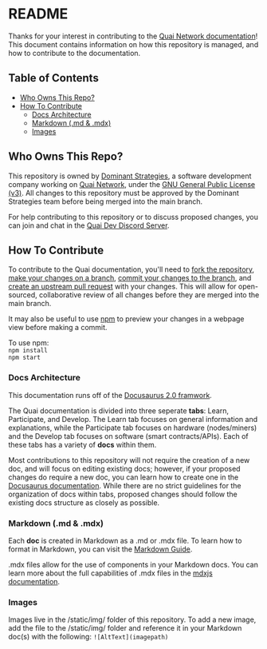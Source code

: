 # README

Thanks for your interest in contributing to the [Quai Network documentation](https://qu.ai/docs/)! This document contains information on how this repository is managed, and how to contribute to the documentation.

## Table of Contents
* [Who Owns This Repo?](#who-owns-this-repo) 
* [How To Contribute](#how-to-contribute)
  * [Docs Architecture](#docs-architecture)
  * [Markdown (.md & .mdx)](#markdown-md--mdx)
  * [Images](#images)

## Who Owns This Repo?
This repository is owned by [Dominant Strategies](https://dominantstrategies.io/), a software development company working on [Quai Network](https://qu.ai/), under the [GNU General Public License (v3)](https://www.gnu.org/licenses/gpl-3.0.en.html). All changes to this repository must be approved by the Dominant Strategies team before being merged into the main branch. 

For help contributing to this repository or to discuss proposed changes, you can join and chat in the [Quai Dev Discord Server](https://discord.gg/s8y8asPwNC).

## How To Contribute
To contribute to the Quai documentation, you'll need to [fork the repository](https://docs.github.com/en/get-started/quickstart/fork-a-repo), [make your changes on a branch](https://docs.github.com/en/pull-requests/collaborating-with-pull-requests/proposing-changes-to-your-work-with-pull-requests/creating-and-deleting-branches-within-your-repository), [commit your changes to the branch](https://docs.github.com/en/get-started/using-git/pushing-commits-to-a-remote-repository), and [create an upstream pull request](https://docs.github.com/en/pull-requests/collaborating-with-pull-requests/proposing-changes-to-your-work-with-pull-requests/creating-a-pull-request-from-a-fork) with your changes. This will allow for open-sourced, collaborative review of all changes before they are merged into the main branch. 

It may also be useful to use [npm](https://www.npmjs.com/) to preview your changes in a webpage view before making a commit. 

To use npm:<br>
`npm install`<br>
`npm start`<br>

### Docs Architecture
This documentation runs off of the [Docusaurus 2.0 framwork](https://docusaurus.io/).

The Quai documentation is divided into three seperate **tabs**: Learn, Participate, and Develop. The Learn tab focuses on general information and explanations, while the Participate tab focuses on hardware (nodes/miners) and the Develop tab focuses on software (smart contracts/APIs). Each of these tabs has a variety of **docs** within them.

Most contributions to this repository will not require the creation of a new doc, and will focus on editing existing docs; however, if your proposed changes do require a new doc, you can learn how to create one in the [Docusaurus documentation](https://docusaurus.io/docs/create-doc). While there are no strict guidelines for the organization of docs within tabs, proposed changes should follow the existing docs structure as closely as possible. 

### Markdown (.md & .mdx)
Each **doc** is created in Markdown as a .md or .mdx file. To learn how to format in Markdown, you can visit the [Markdown Guide](https://www.markdownguide.org/basic-syntax/). 

.mdx files allow for the use of components in your Markdown docs. You can learn more about the full capabilities of .mdx files in the [mdxjs documentation](https://mdxjs.com/docs/).

### Images
Images live in the /static/img/ folder of this repository. To add a new image, add the file to the /static/img/ folder and reference it in your Markdown doc(s) with the following:
`![AltText](imagepath)`

